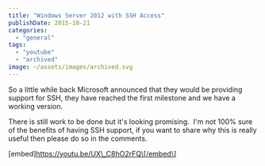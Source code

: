 ```yaml
---
title: "Windows Server 2012 with SSH Access"
publishDate: 2015-10-21
categories: 
  - "general"
tags: 
  - "youtube"
  - "archived"
image: ~/assets/images/archived.svg
---
```


So a little while back Microsoft announced that they would be providing support for SSH, they have reached the first milestone and we have a working version.

There is still work to be done but it's looking promising.  I'm not 100% sure of the benefits of having SSH support, if you want to share why this is really useful then please do so in the comments.

\[embed\]https://youtu.be/UX\_C8hO2rFQ\[/embed\]
